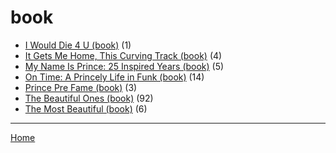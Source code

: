# book

  * [I Would Die 4 U (book)](./book/i-would-die-4-u/) (1)
  * [It Gets Me Home, This Curving Track (book)](./book/it-gets-me-home-this-curving-track/) (4)
  * [My Name Is Prince: 25 Inspired Years (book)](./book/my-name-is-prince-25-inspired-years/) (5)
  * [On Time: A Princely Life in Funk (book)](./book/on-time-a-princely-life-in-funk/) (14)
  * [Prince Pre Fame (book)](./book/prince-pre-fame/) (3)
  * [The Beautiful Ones (book)](./book/the-beautiful-ones/) (92)
  * [The Most Beautiful (book)](./book/the-most-beautiful/) (6)

----

[Home](../)
